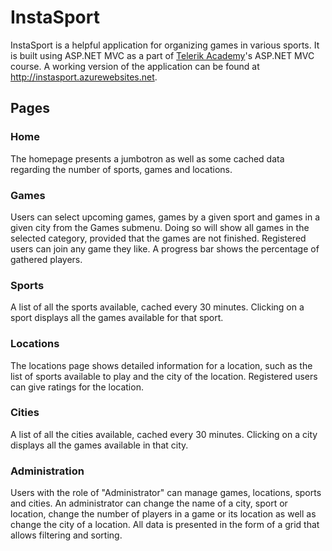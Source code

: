 # InstaSport

InstaSport is a helpful application for organizing games in various sports. It is built using ASP.NET MVC as a part of [Telerik Academy](http://www.telerik.com/company/telerik-academy)'s ASP.NET MVC course.
A working version of the application can be found at http://instasport.azurewebsites.net.

## Pages

### Home
The homepage presents a jumbotron as well as some cached data regarding the number of sports, games and locations.

### Games
Users can select upcoming games, games by a given sport and games in a given city from the Games submenu. Doing so will show all games in the selected category, provided that the games are not finished. Registered users can join any game they like. A progress bar shows the percentage of gathered players.

### Sports
A list of all the sports available, cached every 30 minutes. Clicking on a sport displays all the games available for that sport.

### Locations
The locations page shows detailed information for a location, such as the list of sports available to play and the city of the location. Registered users can give ratings for the location.

### Cities
A list of all the cities available, cached every 30 minutes. Clicking on a city displays all the games available in that city.

### Administration
Users with the role of "Administrator" can manage games, locations, sports and cities. An administrator can change the name of a city, sport or location, change the number of players in a game or its location as well as change the city of a location. All data is presented in the form of a grid that allows filtering and sorting.